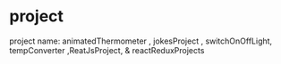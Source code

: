 # project
 project name: animatedThermometer , jokesProject , switchOnOffLight, tempConverter ,ReatJsProject, &amp; reactReduxProjects
